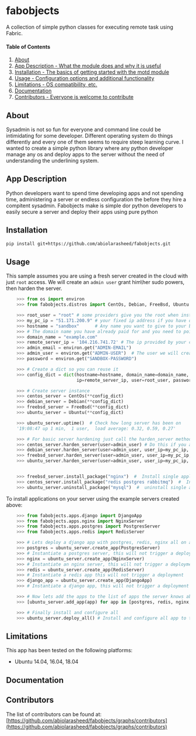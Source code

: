# fabobjects

A collection of simple python classes for executing remote task using Fabric.

#### Table of Contents

1. [About](#about)
2. [App Description - What the module does and why it is useful](#app-description)
3. [Installation - The basics of getting started with the motd module](#installation)
4. [Usage - Configuration options and additional functionality](#usage)
5. [Limitations - OS compatibility, etc.](#limitations)
6.  [Documentation](#documentation)
7. [Contributors - Everyone is welcome to contribute](#contributors)


## About

Sysadmin is not so fun for everyone and command line could be intimidating for some developer. Different operating
system do things differently and every one of them seems to require steep learning curve. I wanted to create a simple
python library where any python developer manage any os and deploy apps to the server without the need of understanding
the underlining system.

## App Description

Python developers want to spend time developing apps and not spending time, administering a server or endless
configuration the before they hire a compitent sysadmin. Fabobjects make is simple dor python developers to easily
secure a server and deploy their apps using pure python

## Installation

```bash
pip install git+https://github.com/abiolarasheed/fabobjects.git
```

## Usage

This sample assumes you are using a fresh server created in the cloud with just `root` access.
We will create an `admin user` grant him\her sudo powers, then harden the server.

```python
    >>> from os import environ
    >>> from fabobjects.distros import CentOs, Debian, FreeBsd, Ubuntu

    >>> root_user = "root" # some providers give you the root when instance is created so we login with it on first login
    >>> my_pc_ip = "51.171.200.9" # your fixed ip address if you have one else just use None
    >>> hostname = "sandbox"      # Any name you want to give to your box
    >>> # The domain name you have already paid for and you need to point your dns to the address bellow
    >>> domain_name = "example.com"
    >>> remote_server_ip = '104.216.741.72' # The ip provided by your cloud provider for this server instance
    >>> admin_email = environ.get("ADMIN-EMAIL")
    >>> admin_user = environ.get("ADMIN-USER")  # The user we will create and use to login after first login
    >>> password = environ.get("SANDBOX-PASSWORD")

    >>> # Create a dict so you can reuse it
    >>> config_dict = dict(hostname=hostname, domain_name=domain_name,
                           ip=remote_server_ip, user=root_user, password=password)

    >>> # Create server instance
    >>> centos_server = CentOs(**config_dict)
    >>> debian_server = Debian(**config_dict)
    >>> freebsd_server = FreeBsd(**config_dict)
    >>> ubuntu_server = Ubuntu(**config_dict)

    >>> ubuntu_server.uptime()  # Check how long server has been on
    '19:08:47 up 1 min,  1 user,  load average: 0.32, 0.59, 0.27'

    >>> # For basic server hardening just call the harden_server method and you ready to go!
    >>> centos_server.harden_server(user=admin_user) # Do this if you already passed in the `email` and `my_pc_ip` when initializing
    >>> debian_server.harden_server(user=admin_user, user_ip=my_pc_ip, email=admin_email)
    >>> freebsd_server.harden_server(user=admin_user, user_ip=my_pc_ip, email=admin_email)
    >>> ubuntu_server.harden_server(user=admin_user, user_ip=my_pc_ip, email=admin_email)


    >>> freebsd_server.install_package("nginx")  #  Install single application
    >>> centos_server.install_package("redis postgres rabbitmq")  #  Install multiple application
    >>> ubuntu_server.uninstall_package("mysql")  #  uninstall single application

```

To install applications on your server using the example servers created above:

```python
    >>> from fabobjects.apps.django import DjangoApp
    >>> from fabobjects.apps.nginx import NginxServer
    >>> from fabobjects.apps.postgres import PostgresServer
    >>> from fabobjects.apps.redis import RedisServer

    >>> # Lets deploy a django app with postgres, redis, nginx all on a single server box.
    >>> postgres = ubuntu_server.create_app(PostgresServer)
    >>> # Instantiate a postgres server, this will not trigger a deployment
    >>> nginx = ubuntu_server.create_app(NginxServer)
    >>> # Instantiate an nginx server, this will not trigger a deployment
    >>> redis = ubuntu_server.create_app(RedisServer)
    >>> # Instantiate a redis app this will not trigger a deployment
    >>> django_app = ubuntu_server.create_app(DjangoApp)
    >>> # Instantiate a django app, this will not trigger a deployment

    >>> # Now lets add the apps to the list of apps the server knows about
    >>> [ubuntu_server.add_app(app) for app in [postgres, redis, nginx, django_app]]

    >>> # Finally install and configure all
    >>> ubuntu_server.deploy_all() # Install and configure all app to this server, note this will be done sequentially

```

## Limitations

This app has been tested on the following platforms:

* Ubuntu 14.04, 16.04, 18.04

## Documentation

## Contributors

The list of contributors can be found at: [https://github.com/abiolarasheed/fabobjects/graphs/contributors](https://github.com/abiolarasheed/fabobjects/graphs/contributors)
